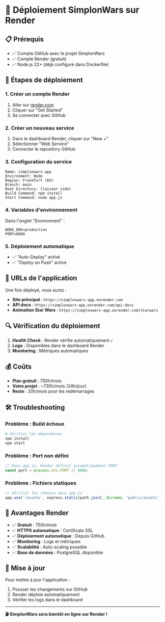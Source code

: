 # 🚀 Déploiement SimplonWars sur Render

## 📋 Prérequis

- ✅ Compte GitHub avec le projet SimplonWars
- ✅ Compte Render (gratuit)
- ✅ Node.js 22+ (déjà configuré dans Dockerfile)

## 🔧 Étapes de déploiement

### 1. Créer un compte Render

1. Aller sur [render.com](https://render.com)
2. Cliquer sur "Get Started"
3. Se connecter avec GitHub

### 2. Créer un nouveau service

1. Dans le dashboard Render, cliquer sur "New +"
2. Sélectionner "Web Service"
3. Connecter le repository GitHub

### 3. Configuration du service

```
Name: simplonwars-app
Environment: Node
Region: Frankfurt (EU)
Branch: main
Root Directory: (laisser vide)
Build Command: npm install
Start Command: node app.js
```

### 4. Variables d'environnement

Dans l'onglet "Environment" :

```
NODE_ENV=production
PORT=8080
```

### 5. Déploiement automatique

- ✅ "Auto-Deploy" activé
- ✅ "Deploy on Push" activé

## 🎯 URLs de l'application

Une fois déployé, vous aurez :

- **Site principal** : `https://simplonwars-app.onrender.com`
- **API docs** : `https://simplonwars-app.onrender.com/api-docs`
- **Animation Star Wars** : `https://simplonwars-app.onrender.com/starwars`

## 🔍 Vérification du déploiement

1. **Health Check** : Render vérifie automatiquement `/`
2. **Logs** : Disponibles dans le dashboard Render
3. **Monitoring** : Métriques automatiques

## 💰 Coûts

- **Plan gratuit** : 750h/mois
- **Votre projet** : ~730h/mois (24h/jour)
- **Reste** : 20h/mois pour les redémarrages

## 🛠️ Troubleshooting

### Problème : Build échoue

```bash
# Vérifier les dépendances
npm install
npm start
```

### Problème : Port non défini

```javascript
// Dans app.js, Render définit automatiquement PORT
const port = process.env.PORT || 8080;
```

### Problème : Fichiers statiques

```javascript
// Vérifier les chemins dans app.js
app.use('/assets', express.static(path.join(__dirname, 'public/assets')));
```

## 🎉 Avantages Render

- ✅ **Gratuit** : 750h/mois
- ✅ **HTTPS automatique** : Certificats SSL
- ✅ **Déploiement automatique** : Depuis GitHub
- ✅ **Monitoring** : Logs et métriques
- ✅ **Scalabilité** : Auto-scaling possible
- ✅ **Base de données** : PostgreSQL disponible

## 🔄 Mise à jour

Pour mettre à jour l'application :

1. Pousser les changements sur GitHub
2. Render déploie automatiquement
3. Vérifier les logs dans le dashboard

---

**🎬 SimplonWars sera bientôt en ligne sur Render !**
